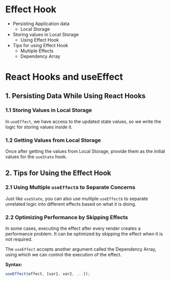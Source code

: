 # Effect Hook 

- Persisting Application data
  - Local Storage
- Storing values in Local Storage
  - Using Effect Hook
- Tips for using Effect Hook
  - Multiple Effects
  - Dependency Array
# React Hooks and useEffect

## 1. Persisting Data While Using React Hooks

### 1.1 Storing Values in Local Storage
In `useEffect`, we have access to the updated state values, so we write the logic for storing values inside it.

### 1.2 Getting Values from Local Storage
Once after getting the values from Local Storage, provide them as the initial values for the `useState` hook.

## 2. Tips for Using the Effect Hook

### 2.1 Using Multiple `useEffect`s to Separate Concerns
Just like `useState`, you can also use multiple `useEffect`s to separate unrelated logic into different effects based on what it is doing.

### 2.2 Optimizing Performance by Skipping Effects
In some cases, executing the effect after every render creates a performance problem. It can be optimized by skipping the effect when it is not required.

The `useEffect` accepts another argument called the Dependency Array, using which we can control the execution of the effect.

**Syntax:**
```javascript
useEffect(effect, [var1, var2, ...]);
